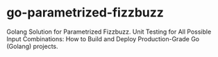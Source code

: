 # go-parametrized-fizzbuzz
Golang Solution for Parametrized Fizzbuzz. Unit Testing for All Possible Input Combinations: How to Build and Deploy Production-Grade Go (Golang) projects.
